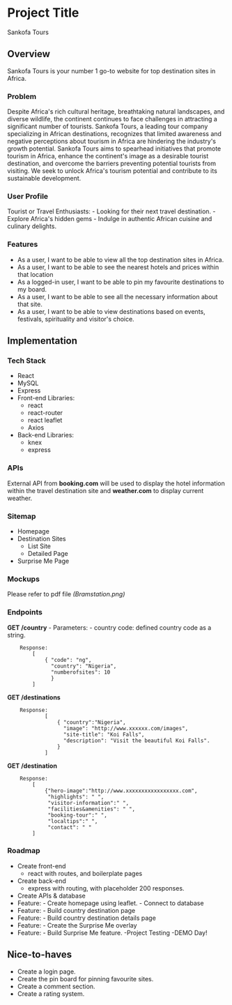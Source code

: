 ﻿# Project Title

Sankofa Tours


## Overview

Sankofa Tours is your number 1 go-to website for top destination sites in Africa. 

### Problem

Despite Africa's rich cultural heritage, breathtaking natural landscapes, and diverse wildlife, the continent continues to face challenges in attracting a significant number of tourists. Sankofa Tours, a leading tour company specializing in African destinations, recognizes that limited awareness and negative perceptions about tourism in Africa are hindering the industry's growth potential. Sankofa Tours aims to spearhead initiatives that promote tourism in Africa, enhance the continent's image as a desirable tourist destination, and overcome the barriers preventing potential tourists from visiting. We seek to unlock Africa's tourism potential and contribute to its sustainable development.

### User Profile
Tourist or Travel Enthusiasts:
			- Looking for their next travel destination. 
			- Explore Africa's hidden gems 
			- Indulge in authentic African cuisine and culinary delights.
### Features
- As a user, I want to be able to view all the top destination sites in Africa.
- As a user, I want to be able to see the nearest hotels and prices within that location
- As a logged-in user, I want to be able to pin my favourite destinations to my board. 
- As a user, I want to be able to see all the necessary information about that site. 
- As a user, I want to be able to view destinations based on events, festivals, spirituality and visitor's choice. 

## Implementation

### Tech Stack

- React
- MySQL
- Express
- Front-end Libraries:
	- react
	- react-router
	- react leaflet
	- Axios
- Back-end Libraries: 
	- knex
	- express
	
### APIs
External API from **booking.com** will be used to display the hotel information within the travel destination site and **weather.com** to display current weather. 


### Sitemap
- Homepage
- Destination Sites
	- List Site
	- Detailed Page
- Surprise Me Page


### Mockups
Please refer to pdf file *(Bramstation.png)*

### Endpoints

**GET  /country**
		-	Parameters:
				-	country code: defined country code as a string.

		Response:
			[
				{ "code": "ng",
				  "country": "Nigeria",
				  "numberofsites": 10
				  }
			]
**GET /destinations**
		
		Response:			
				[
					{ "country":"Nigeria",
					  "image": "http://www.xxxxxx.com/images",
					  "site-title": "Koi Falls",
					  "description": "Visit the beautiful Koi Falls".	  	
					}
				]
**GET /destination**

		Response:
			[
				{"hero-image":"http://www.xxxxxxxxxxxxxxxxx.com",
			     "highlights": " ",
			     "visitor-information":" ",
			     "facilities&amenities": " ",
			     "booking-tour":" ",
			     "localtips":" ",
			     "contact": " "
			]
### Roadmap
-	Create front-end 
	-	react with routes,  and boilerplate pages
- Create back-end
	- express with routing, with placeholder 200 responses.
- Create APIs  & database
- Feature:
		- Create homepage using leaflet.
		- Connect to database
- Feature: 
		- Build country destination page
- Feature:
		- Build country destination details page
- Feature:
		- Create the Surprise Me overlay
- Feature: 
		- Build Surprise Me feature.
-Project Testing
-DEMO Day!

## Nice-to-haves

-	Create a login page. 
-	Create the pin board for pinning favourite sites. 
-	Create a comment section. 
-	Create a rating system. 



